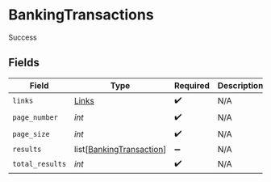 # BankingTransactions

Success


## Fields

| Field                                                                 | Type                                                                  | Required                                                              | Description                                                           |
| --------------------------------------------------------------------- | --------------------------------------------------------------------- | --------------------------------------------------------------------- | --------------------------------------------------------------------- |
| `links`                                                               | [Links](../../models/shared/links.md)                                 | :heavy_check_mark:                                                    | N/A                                                                   |
| `page_number`                                                         | *int*                                                                 | :heavy_check_mark:                                                    | N/A                                                                   |
| `page_size`                                                           | *int*                                                                 | :heavy_check_mark:                                                    | N/A                                                                   |
| `results`                                                             | list[[BankingTransaction](../../models/shared/bankingtransaction.md)] | :heavy_minus_sign:                                                    | N/A                                                                   |
| `total_results`                                                       | *int*                                                                 | :heavy_check_mark:                                                    | N/A                                                                   |